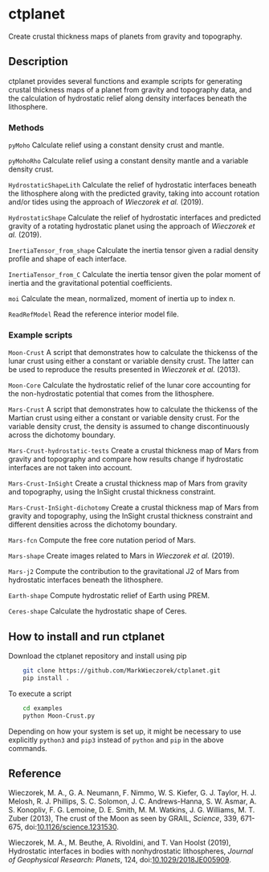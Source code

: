 # ctplanet
Create crustal thickness maps of planets from gravity and topography.

## Description
ctplanet provides several functions and example scripts for generating crustal thickness maps of a planet from gravity and topography data, and the calculation of hydrostatic relief along density interfaces beneath the lithosphere.

### Methods
`pyMoho`                Calculate relief using a constant density crust and
                        mantle.

`pyMohoRho`             Calculate relief using a constant density mantle and a
                        variable density crust.

`HydrostaticShapeLith`  Calculate the relief of hydrostatic interfaces beneath
                        the lithosphere along with the predicted gravity,
                        taking into account rotation and/or tides using the
                        approach of *Wieczorek et al.* (2019).

`HydrostaticShape`      Calculate the relief of hydrostatic interfaces and
                        predicted gravity of a rotating hydrostatic planet
                        using the approach of *Wieczorek et al.* (2019).


`InertiaTensor_from_shape`  Calculate the inertia tensor given a radial density
                            profile and shape of each interface.

`InertiaTensor_from_C`      Calculate the inertia tensor given the polar moment
                            of inertia and the gravitational potential
                            coefficients.

`moi`                       Calculate the mean, normalized, moment of inertia
                            up to index n.


`ReadRefModel`   Read the reference interior model file.

### Example scripts
`Moon-Crust`   A script that demonstrates how to calculate the thickenss
               of the lunar crust using either a constant or variable density
               crust. The latter can be used to reproduce the results
               presented in *Wieczorek et al.* (2013).

`Moon-Core`      Calculate the hydrostatic relief of the lunar core accounting
                 for the non-hydrostatic potential that comes from the
                 lithosphere.

`Mars-Crust`   A script that demonstrates how to calculate the thickenss
               of the Martian crust using either a constant or variable
               density crust. For the variable density crust, the density is
               assumed to change discontinuously across the dichotomy
               boundary.

`Mars-Crust-hydrostatic-tests`   Create a crustal thickness map of Mars from
                                 gravity and topography and compare how results
                                 change if hydrostatic interfaces are not taken
                                 into account.

`Mars-Crust-InSight`    Create a crustal thickness map of Mars from gravity
                        and topography, using the InSight crustal thickness
                        constraint.

`Mars-Crust-InSight-dichotomy`   Create a crustal thickness map of Mars from
                                 gravity and topography, using the InSight
                                 crustal thickness constraint and different
                                 densities across the dichotomy boundary.

`Mars-fcn`       Compute the free core nutation period of Mars.

`Mars-shape`      Create images related to Mars in *Wieczorek et al.* (2019).

`Mars-j2`        Compute the contribution to the gravitational J2 of Mars from
                 hydrostatic interfaces beneath the lithosphere.

`Earth-shape`     Compute hydrostatic relief of Earth using PREM.

`Ceres-shape`          Calculate the hydrostatic shape of Ceres.

## How to install and run ctplanet

Download the ctplanet repository and install using pip
```bash
    git clone https://github.com/MarkWieczorek/ctplanet.git
    pip install .
```

To execute a script
```bash
    cd examples
    python Moon-Crust.py
```

Depending on how your system is set up, it might be necessary to use explicitly `python3` and `pip3` instead of `python` and `pip` in the above commands.

## Reference

Wieczorek, M. A., G. A. Neumann, F. Nimmo, W. S. Kiefer, G. J. Taylor,
    H. J. Melosh, R. J. Phillips, S. C. Solomon, J. C. Andrews-Hanna,
    S. W. Asmar, A. S. Konopliv, F. G. Lemoine, D. E. Smith, M. M. Watkins,
    J. G. Williams, M. T. Zuber (2013), The crust of the Moon as seen by GRAIL,
    *Science*, 339, 671-675, doi:[10.1126/science.1231530](http://doi.org/10.1126/science.1231530).

Wieczorek, M. A.,  M. Beuthe, A. Rivoldini, and T. Van Hoolst (2019),
    Hydrostatic interfaces in bodies with nonhydrostatic lithospheres,
    *Journal of Geophysical Research: Planets*, 124, doi:[10.1029/2018JE005909](http://doi.org/10.1029/2018JE005909).
